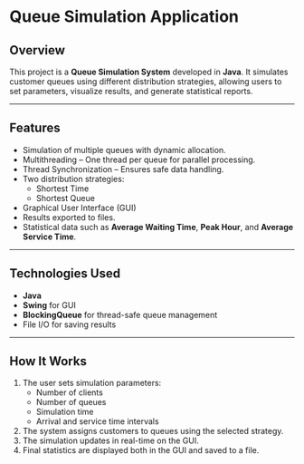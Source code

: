 # Queue Simulation Application

## Overview
This project is a **Queue Simulation System** developed in **Java**. It simulates customer queues using different distribution strategies, allowing users to set parameters, visualize results, and generate statistical reports.

---

## Features
- Simulation of multiple queues with dynamic allocation.
- Multithreading – One thread per queue for parallel processing.
- Thread Synchronization – Ensures safe data handling.
- Two distribution strategies:
  - Shortest Time
  - Shortest Queue
- Graphical User Interface (GUI)
- Results exported to files.
- Statistical data such as **Average Waiting Time**, **Peak Hour**, and **Average Service Time**.

---

## Technologies Used
- **Java**
- **Swing** for GUI
- **BlockingQueue** for thread-safe queue management
- File I/O for saving results

---

## How It Works
1. The user sets simulation parameters:
   - Number of clients
   - Number of queues
   - Simulation time
   - Arrival and service time intervals
2. The system assigns customers to queues using the selected strategy.
3. The simulation updates in real-time on the GUI.
4. Final statistics are displayed both in the GUI and saved to a file.
